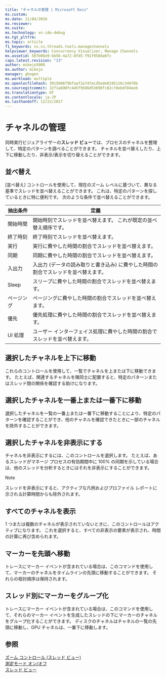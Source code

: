 ```yaml
---
title: "チャネルの管理 | Microsoft Docs"
ms.custom: 
ms.date: 11/04/2016
ms.reviewer: 
ms.suite: 
ms.technology: vs-ide-debug
ms.tgt_pltfrm: 
ms.topic: article
f1_keywords: vs.cv.threads.tools.managechannels
helpviewer_keywords: Concurrency Visualizer, Manage Channels
ms.assetid: 507b06e9-bb56-4a72-8fd5-f91f958da6fc
caps.latest.revision: "13"
author: mikejo5000
ms.author: mikejo
manager: ghogen
ms.workload: multiple
ms.openlocfilehash: 3915606f9bfaaf2a747ecd5ede0195116c346f0b
ms.sourcegitcommit: 32f1a690fc445f9586d53698fc82c7debd784eeb
ms.translationtype: HT
ms.contentlocale: ja-JP
ms.lasthandoff: 12/22/2017
---
```

# <a name="manage-channels"></a>チャネルの管理
同時実行ビジュアライザーの**スレッド ビュー**では、プロセスのチャネルを整理して、特定のパターンを調べることができます。 チャネルを並べ替えしたり、上下に移動したり、非表示/表示を切り替えることができます。  
  
## <a name="sort-by"></a>並べ替え  
 [並べ替え] コントロールを使用して、現在のズーム レベルに基づいて、異なる基準でスレッドを並べ替えることができます。 これは、特定のパターンを探しているときに特に便利です。 次のような条件で並べ替えることができます。  
  
|抽出条件|定義|  
|--------------|----------------|  
|開始時間|開始時刻でスレッドを並べ替えます。 これが既定の並べ替え順序です。|  
|終了時刻|終了時刻でスレッドを並べ替えます。|  
|実行|実行に費やした時間の割合でスレッドを並べ替えます。|  
|同期|同期に費やした時間の割合でスレッドを並べ替えます。|  
|入出力|入出力 (データの読み取りと書き込み) に費やした時間の割合でスレッドを並べ替えます。|  
|Sleep|スリープに費やした時間の割合でスレッドを並べ替えます。|  
|ページング|ページングに費やした時間の割合でスレッドを並べ替えます。|  
|優先|優先処理に費やした時間の割合でスレッドを並べ替えます。|  
|UI 処理|ユーザー インターフェイス処理に費やした時間の割合でスレッドを並べ替えます。|  
  
## <a name="move-selected-channel-up-or-down"></a>選択したチャネルを上下に移動  
 これらのコントロールを使用して、一覧でチャネルを上または下に移動できます。 たとえば、関連するチャネルを隣同士に配置すると、特定のパターンまたはスレッド間の関係を確認する助けになります。  
  
## <a name="move-selected-channel-to-top-or-bottom"></a>選択したチャネルを一番上または一番下に移動  
 選択したチャネルを一覧の一番上または一番下に移動することにより、特定のパターンを確認することができ、他のチャネルを確認できたときに一部のチャネルを除外することができます。  
  
## <a name="hide-selected-channels"></a>選択したチャネルを非表示にする  
 チャネルを非表示にするには、このコントロールを選択します。 たとえば、あるスレッドがマネージ プロセスの有効期間中に 100% の同期を示している場合は、他のスレッドを分析するときにはそれを非表示にすることができます。  
  
> [!NOTE]
>  スレッドを非表示にすると、アクティブな凡例およびプロファイル レポートに示される計算時間からも除外されます。  
  
## <a name="show-all-channels"></a>すべてのチャネルを表示  
 1 つまたは複数のチャネルが表示されていないときに、このコントロールはアクティブになります。 これを選択すると、すべての非表示の要素が表示され、時間の計算に再び含められます。  
  
## <a name="move-markers-to-top"></a>マーカーを先頭へ移動  
 トレースにマーカー イベントが含まれている場合は、このコマンドを使用して、マーカーのチャネルをタイムラインの先頭に移動することができます。 それらの相対順序は保持されます。  
  
## <a name="group-markers-by-thread"></a>スレッド別にマーカーをグループ化  
 トレースにマーカー イベントが含まれている場合は、このコマンドを使用して、それらのマーカー イベントを生成したスレッドの下にマーカーのチャネルをグループ化することができます。  ディスクのチャネルはチャネルの一覧の先頭に移動し、GPU チャネルは、一番下に移動します。  
  
## <a name="see-also"></a>参照  
 [ズーム コントロール (スレッド ビュー)](../profiling/zoom-control-threads-view.md)   
 [測定モード オン/オフ](../profiling/measure-mode-on-off.md)   
 [スレッド ビュー](../profiling/threads-view-parallel-performance.md)